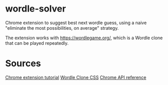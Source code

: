 
# wordle-solver
Chrome extension to suggest best next wordle guess, using a naive "eliminate the most possibilities, on average" strategy.

The extension works with https://wordlegame.org/, which is a Wordle clone that can be played repeatedly.

# Sources
[Chrome extension tutorial](https://www.freecodecamp.org/news/building-chrome-extension/)
[Wordle Clone CSS](https://www.freecodecamp.org/news/build-a-wordle-clone-in-javascript/)
[Chrome API reference](https://developer.chrome.com/docs/extensions/reference)

